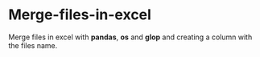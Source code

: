 # Merge-files-in-excel

Merge files in excel with **pandas**, **os** and **glop** and creating a column with the files name.

